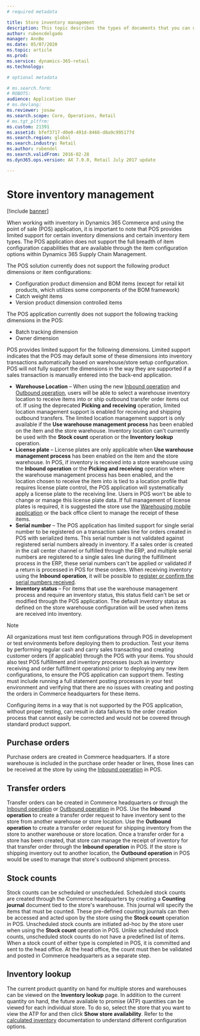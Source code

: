 ```yaml
---
# required metadata

title: Store inventory management
description: This topic describes the types of documents that you can use to manage inventory.
author: rubencdelgado
manager: AnnBe
ms.date: 05/07/2020
ms.topic: article
ms.prod: 
ms.service: dynamics-365-retail
ms.technology: 

# optional metadata

# ms.search.form: 
# ROBOTS: 
audience: Application User
# ms.devlang: 
ms.reviewer: josaw
ms.search.scope: Core, Operations, Retail
# ms.tgt_pltfrm: 
ms.custom: 21391
ms.assetid: bfef3717-d0e0-491d-8466-d8a9c995177d
ms.search.region: global
ms.search.industry: Retail
ms.author: rubendel
ms.search.validFrom: 2016-02-28
ms.dyn365.ops.version: AX 7.0.0, Retail July 2017 update

---
```


# Store inventory management

[!include [banner](includes/banner.md)]

When working with inventory in Dynamics 365 Commerce and using the point of sale (POS) application, it is important to note that POS provides limited support for certain inventory dimensions and certain inventory item types. The POS application does not support the full breadth of item configuration capabilities that are available through the item configuration options within Dynamics 365 Supply Chain Management.

The POS solution currently does not support the following product dimensions or item configurations:

- Configuration product dimension and BOM items (except for retail kit products, which utilizes some components of the BOM framework)
- Catch weight items
- Version product dimension controlled items

The POS application currently does not support the following tracking dimensions in the POS:

- Batch tracking dimension
- Owner dimension

POS provides limited support for the following dimensions. Limited support indicates that the POS may default some of these dimensions into inventory transactions automatically based on warehouse/store setup configuration. POS will not fully support the dimensions in the way they are supported if a sales transaction is manually entered into the back-end application. 

- **Warehouse Location** – When using the new [Inbound operation](https://docs.microsoft.com/en-us/dynamics365/commerce/pos-inbound-inventory-operation) and [Outbound operation](https://docs.microsoft.com/en-us/dynamics365/commerce/pos-outbound-inventory-operation), users will be able to select a warehouse inventory location to receive items into or ship outbound transfer order items out of. If using the deprecated **Picking and receiving** operation, limited location management support is enabled for receiving and shipping outbound transfers. The limited location management support is only available if the **Use warehouse management process** has been enabled on the item and the store warehouse. Inventory location can't currently be used with the **Stock count** operation or the **Inventory lookup** operation.
- **License plate** – License plates are only applicable when **Use warehouse management process** has been enabled on the item and the store warehouse. In POS, if inventory is received into a store warehouse using the **Inbound operation** or the **Picking and receiving** operation where the warehouse management process has been enabled, and the location chosen to receive the item into is tied to a location profile that requires license plate control, the POS application will systematically apply a license plate to the receiving line. Users in POS won't be able to change or manage this license plate data. If full management of license plates is required, it is suggested the store use the [Warehousing mobile application](https://docs.microsoft.com/en-us/dynamics365/supply-chain/warehousing/install-configure-warehousing-app) or the back office client to manage the receipt of these items.
- **Serial number** – The POS application has limited support for single serial number to be registered on a transaction sales line for orders created in POS with serialized items. This serial number is not validated against registered serial numbers already in inventory. If a sales order is created in the call center channel or fulfilled through the ERP, and multiple serial numbers are registered to a single sales line during the fulfillment process in the ERP, these serial numbers can't be applied or validated if a return is processed in POS for these orders. When receiving inventory using the **Inbound operation**, it will be possible to [register or confirm the serial numbers received](https://docs.microsoft.com/en-us/dynamics365/commerce/pos-serialized-items).
- **Inventory status** – For items that use the warehouse management process and require an inventory status, this status field can't be set or modified through the POS application. The default inventory status as defined on the store warehouse configuration will be used when items are received into inventory.

> [!NOTE]
> All organizations must test item configurations through POS in development or test environments before deploying them to production. Test your items by performing regular cash and carry sales transacting and creating customer orders (if applicable) through the POS with your items. You should also test POS fulfillment and inventory processes (such as inventory receiving and order fulfillment operations) prior to deploying any new item configurations, to ensure the POS application can support them. Testing must include running a full statement posting processes in your test environment and verifying that there are no issues with creating and posting the orders in Commerce headquarters for these items.
>
> Configuring items in a way that is not supported by the POS application, without proper testing, can result in data failures to the order creation process that cannot easily be corrected and would not be covered through standard product support.

## Purchase orders

Purchase orders are created in Commerce headquarters. If a store warehouse is included in the purchase order header or lines, those lines can be received at the store by using the [Inbound operation](https://docs.microsoft.com/en-us/dynamics365/commerce/pos-inbound-inventory-operation) in POS. 

## Transfer orders

Transfer orders can be created in Commerce headquarters or through the [Inbound operation](https://docs.microsoft.com/en-us/dynamics365/commerce/pos-inbound-inventory-operation) or [Outbound operation](https://docs.microsoft.com/en-us/dynamics365/commerce/pos-outbound-inventory-operation) in POS. Use the **Inbound operation** to create a transfer order request to have inventory sent to the store from another warehouse or store location. Use the **Outbound operation** to create a transfer order request for shipping inventory from the store to another warehouse or store location. Once a transfer order for a store has been created, that store can manage the receipt of inventory for that transfer order through the **Inbound operation** in POS. If the store is shipping inventory out to another location, the **Outbound operation** in POS would be used to manage that store's outbound shipment process.

## Stock counts

Stock counts can be scheduled or unscheduled. Scheduled stock counts are created through the Commerce headquarters by creating a **Counting journal** document tied to the store's warehouse. This journal will specify the items that must be counted. These pre-defined counting journals can then be accessed and acted upon by the store using the **Stock count** operation in POS. Unscheduled stock counts are initiated ad-hoc by the store user when using the **Stock count** operation in POS. Unlike scheduled stock counts, unscheduled stock counts do not have a predefined list of items. When a stock count of either type is completed in POS, it is committed and sent to the head office. At the head office, the count must then be validated and posted in Commerce headquarters as a separate step.

## Inventory lookup

The current product quantity on hand for multiple stores and warehouses can be viewed on the **Inventory lookup** page. In addition to the current quantity on hand, the future available to promise (ATP) quantities can be viewed for each individual store. To do so, select the store that you want to view the ATP for and then click **Show store availability**. Refer to the [calculated inventory](https://docs.microsoft.com/en-us/dynamics365/commerce/calculated-inventory-retail-channels) documentation to understand different configuration options.
